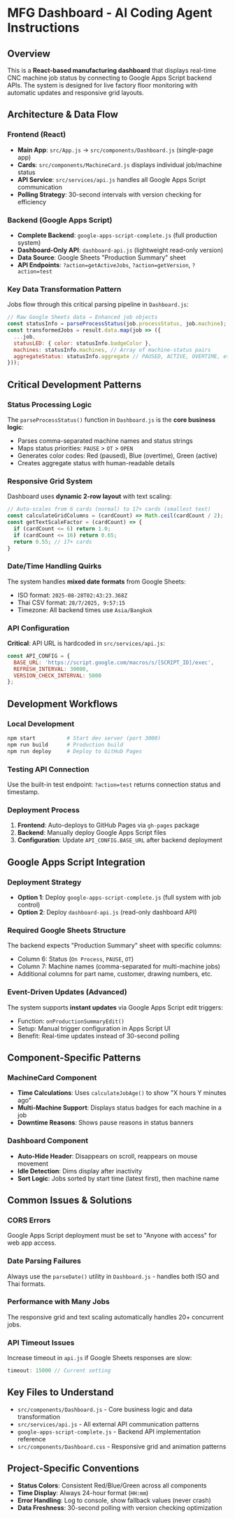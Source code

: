 # MFG Dashboard - AI Coding Agent Instructions

## Overview
This is a **React-based manufacturing dashboard** that displays real-time CNC machine job status by connecting to Google Apps Script backend APIs. The system is designed for live factory floor monitoring with automatic updates and responsive grid layouts.

## Architecture & Data Flow

### Frontend (React)
- **Main App**: `src/App.js` → `src/components/Dashboard.js` (single-page app)
- **Cards**: `src/components/MachineCard.js` displays individual job/machine status
- **API Service**: `src/services/api.js` handles all Google Apps Script communication
- **Polling Strategy**: 30-second intervals with version checking for efficiency

### Backend (Google Apps Script)
- **Complete Backend**: `google-apps-script-complete.js` (full production system)
- **Dashboard-Only API**: `dashboard-api.js` (lightweight read-only version)
- **Data Source**: Google Sheets "Production Summary" sheet
- **API Endpoints**: `?action=getActiveJobs`, `?action=getVersion`, `?action=test`

### Key Data Transformation Pattern
Jobs flow through this critical parsing pipeline in `Dashboard.js`:
```javascript
// Raw Google Sheets data → Enhanced job objects
const statusInfo = parseProcessStatus(job.processStatus, job.machine);
const transformedJobs = result.data.map(job => ({
  ...job,
  statusLED: { color: statusInfo.badgeColor },
  machines: statusInfo.machines, // Array of machine-status pairs
  aggregateStatus: statusInfo.aggregate // PAUSED, ACTIVE, OVERTIME, etc.
}));
```

## Critical Development Patterns

### Status Processing Logic
The `parseProcessStatus()` function in `Dashboard.js` is the **core business logic**:
- Parses comma-separated machine names and status strings
- Maps status priorities: `PAUSE` > `OT` > `OPEN` 
- Generates color codes: Red (paused), Blue (overtime), Green (active)
- Creates aggregate status with human-readable details

### Responsive Grid System
Dashboard uses **dynamic 2-row layout** with text scaling:
```javascript
// Auto-scales from 6 cards (normal) to 17+ cards (smallest text)
const calculateGridColumns = (cardCount) => Math.ceil(cardCount / 2);
const getTextScaleFactor = (cardCount) => {
  if (cardCount <= 6) return 1.0;
  if (cardCount <= 16) return 0.65;
  return 0.55; // 17+ cards
}
```

### Date/Time Handling Quirks
The system handles **mixed date formats** from Google Sheets:
- ISO format: `2025-08-28T02:43:23.368Z` 
- Thai CSV format: `28/7/2025, 9:57:15`
- Timezone: All backend times use `Asia/Bangkok`

### API Configuration
**Critical**: API URL is hardcoded in `src/services/api.js`:
```javascript
const API_CONFIG = {
  BASE_URL: 'https://script.google.com/macros/s/[SCRIPT_ID]/exec',
  REFRESH_INTERVAL: 30000,
  VERSION_CHECK_INTERVAL: 5000
};
```

## Development Workflows

### Local Development
```bash
npm start          # Start dev server (port 3000)
npm run build      # Production build
npm run deploy     # Deploy to GitHub Pages
```

### Testing API Connection
Use the built-in test endpoint: `?action=test` returns connection status and timestamp.

### Deployment Process
1. **Frontend**: Auto-deploys to GitHub Pages via `gh-pages` package
2. **Backend**: Manually deploy Google Apps Script files
3. **Configuration**: Update `API_CONFIG.BASE_URL` after backend deployment

## Google Apps Script Integration

### Deployment Strategy
- **Option 1**: Deploy `google-apps-script-complete.js` (full system with job control)
- **Option 2**: Deploy `dashboard-api.js` (read-only dashboard API)

### Required Google Sheets Structure
The backend expects "Production Summary" sheet with specific columns:
- Column 6: Status (`On Process`, `PAUSE`, `OT`)
- Column 7: Machine names (comma-separated for multi-machine jobs)
- Additional columns for part name, customer, drawing numbers, etc.

### Event-Driven Updates (Advanced)
The system supports **instant updates** via Google Apps Script edit triggers:
- Function: `onProductionSummaryEdit()` 
- Setup: Manual trigger configuration in Apps Script UI
- Benefit: Real-time updates instead of 30-second polling

## Component-Specific Patterns

### MachineCard Component
- **Time Calculations**: Uses `calculateJobAge()` to show "X hours Y minutes ago"
- **Multi-Machine Support**: Displays status badges for each machine in a job
- **Downtime Reasons**: Shows pause reasons in status banners

### Dashboard Component
- **Auto-Hide Header**: Disappears on scroll, reappears on mouse movement
- **Idle Detection**: Dims display after inactivity
- **Sort Logic**: Jobs sorted by start time (latest first), then machine name

## Common Issues & Solutions

### CORS Errors
Google Apps Script deployment must be set to "Anyone with access" for web app access.

### Date Parsing Failures
Always use the `parseDate()` utility in `Dashboard.js` - handles both ISO and Thai formats.

### Performance with Many Jobs
The responsive grid and text scaling automatically handles 20+ concurrent jobs.

### API Timeout Issues
Increase timeout in `api.js` if Google Sheets responses are slow:
```javascript
timeout: 15000 // Current setting
```

## Key Files to Understand
- `src/components/Dashboard.js` - Core business logic and data transformation
- `src/services/api.js` - All external API communication patterns
- `google-apps-script-complete.js` - Backend API implementation reference
- `src/components/Dashboard.css` - Responsive grid and animation patterns

## Project-Specific Conventions
- **Status Colors**: Consistent Red/Blue/Green across all components
- **Time Display**: Always 24-hour format (`HH:mm`)
- **Error Handling**: Log to console, show fallback values (never crash)
- **Data Freshness**: 30-second polling with version checking optimization
